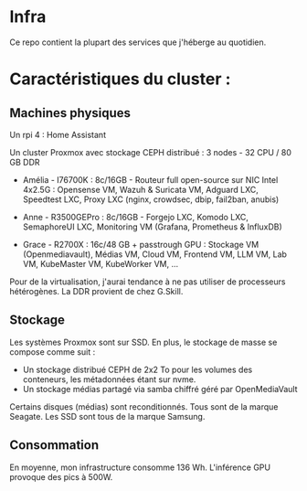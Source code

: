 # Infra

Ce repo contient la plupart des services que j'héberge au quotidien. 

# Caractéristiques du cluster :

## Machines physiques

Un rpi 4 : Home Assistant

Un cluster Proxmox avec stockage CEPH distribué : 3 nodes - 32 CPU / 80 GB DDR

- Amélia - I76700K : 8c/16GB - Routeur full open-source sur NIC Intel 4x2.5G : Opensense VM, Wazuh & Suricata VM, Adguard LXC, Speedtest LXC, Proxy LXC (nginx, crowdsec, dbip, fail2ban, anubis)

- Anne - R3500GEPro : 8c/16GB - Forgejo LXC, Komodo LXC, SemaphoreUI LXC, Monitoring VM (Grafana, Prometheus & InfluxDB)

- Grace - R2700X : 16c/48 GB + passtrough GPU : Stockage VM (Openmediavault), Médias VM, Cloud VM, Frontend VM, LLM VM, Lab VM, KubeMaster VM, KubeWorker VM, ...

Pour de la virtualisation, j'aurai tendance à ne pas utiliser de processeurs hétérogènes. La DDR provient de chez G.Skill.

## Stockage

Les systèmes Proxmox sont sur SSD. En plus, le stockage de masse se compose comme suit :

- Un stockage distribué CEPH de 2x2 To pour les volumes des conteneurs, les métadonnées étant sur nvme.
- Un stockage médias partagé via samba chiffré géré par OpenMediaVault

Certains disques (médias) sont reconditionnés. Tous sont de la marque Seagate. Les SSD sont tous de la marque Samsung.

## Consommation 

En moyenne, mon infrastructure consomme 136 Wh. L'inférence GPU provoque des pics à 500W.